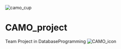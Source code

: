 ![camo_cup](https://user-images.githubusercontent.com/69714701/207826913-486d8a90-dbee-425b-975b-b3d957e718f1.png)
# CAMO_project
Team Project in DatabaseProgramming
![CAMO_icon](https://user-images.githubusercontent.com/69714701/207827069-e5535fd0-980d-4695-ace6-d6608528f333.jpg)
